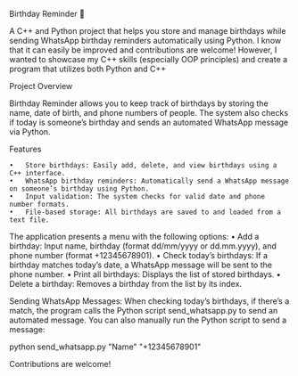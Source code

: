 Birthday Reminder 🎉

A C++ and Python project that helps you store and manage birthdays while sending WhatsApp birthday reminders automatically using Python. I know that it can easily be improved and contributions are welcome! However, I wanted to showcase my C++ skills (especially OOP principles) 
and create a program that utilizes both Python and C++

Project Overview

Birthday Reminder allows you to keep track of birthdays by storing the name, date of birth, and phone numbers of people. The system also checks if today is someone’s birthday and sends an automated WhatsApp message via Python.

Features

	•	Store birthdays: Easily add, delete, and view birthdays using a C++ interface.
	•	WhatsApp birthday reminders: Automatically send a WhatsApp message on someone’s birthday using Python.
	•	Input validation: The system checks for valid date and phone number formats.
	•	File-based storage: All birthdays are saved to and loaded from a text file.

 The application presents a menu with the following options:
	•	Add a birthday: Input name, birthday (format dd/mm/yyyy or dd.mm.yyyy), and phone number (format +12345678901).
	•	Check today’s birthdays: If a birthday matches today’s date, a WhatsApp message will be sent to the phone number.
	•	Print all birthdays: Displays the list of stored birthdays.
	•	Delete a birthday: Removes a birthday from the list by its index.

Sending WhatsApp Messages:
  When checking today’s birthdays, if there’s a match, the program calls the Python script send_whatsapp.py to send an automated message.
  You can also manually run the Python script to send a message:

  python send_whatsapp.py "Name" "+12345678901"

  Contributions are welcome! 
